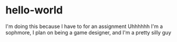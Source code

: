 # hello-world
I'm doing this because I have to for an assignment
Uhhhhhh I'm a sophmore, I plan on being a game designer, and I'm a pretty silly guy
